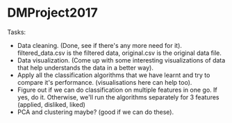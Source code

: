 # DMProject2017

Tasks: 

- Data cleaning. (Done, see if there's any more need for it). filtered_data.csv is the filtered data, original.csv is the original data file. 
- Data visualization. (Come up with some interesting visualizations of data that help understands the data in a better way).
- Apply all the classification algorithms that we have learnt and try to compare it's performance. (visualisations here can help too).
- Figure out if we can do classification on multiple features in one go. If yes, do it. Otherwise, we'll run the algorithms separately for 3 features (applied, disliked, liked)
- PCA and clustering maybe? (good if we can do these). 
